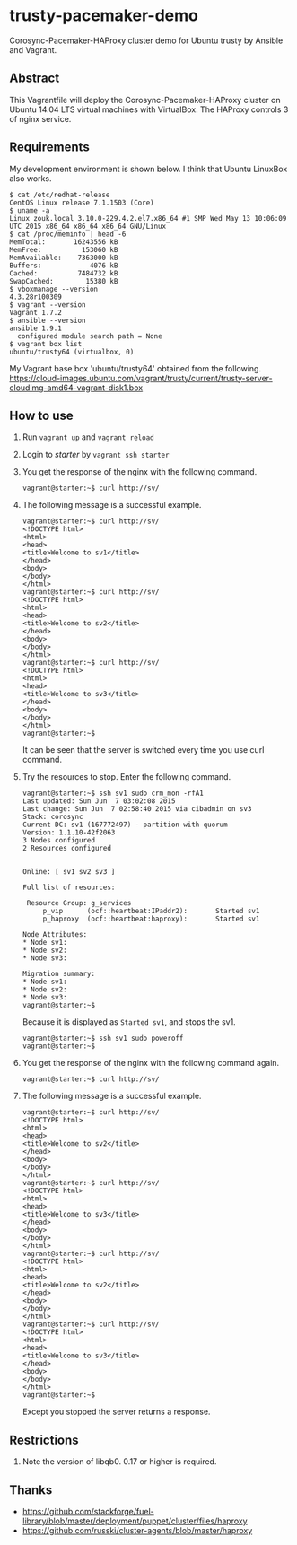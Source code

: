 # trusty-pacemaker-demo
Corosync-Pacemaker-HAProxy cluster demo for Ubuntu trusty by Ansible and Vagrant.

## Abstract

This Vagrantfile will deploy the Corosync-Pacemaker-HAProxy cluster on Ubuntu 14.04 LTS virtual machines with VirtualBox.
The HAProxy controls 3 of nginx service.

## Requirements

My development environment is shown below. I think that Ubuntu LinuxBox also works.

    $ cat /etc/redhat-release
    CentOS Linux release 7.1.1503 (Core)
    $ uname -a
    Linux zouk.local 3.10.0-229.4.2.el7.x86_64 #1 SMP Wed May 13 10:06:09 UTC 2015 x86_64 x86_64 x86_64 GNU/Linux
    $ cat /proc/meminfo | head -6
    MemTotal:       16243556 kB
    MemFree:          153060 kB
    MemAvailable:    7363000 kB
    Buffers:            4076 kB
    Cached:          7484732 kB
    SwapCached:        15380 kB
    $ vboxmanage --version
    4.3.28r100309
    $ vagrant --version
    Vagrant 1.7.2
    $ ansible --version
    ansible 1.9.1
      configured module search path = None
    $ vagrant box list
    ubuntu/trusty64 (virtualbox, 0)

My Vagrant base box 'ubuntu/trusty64' obtained from the following.
https://cloud-images.ubuntu.com/vagrant/trusty/current/trusty-server-cloudimg-amd64-vagrant-disk1.box

## How to use

1. Run `vagrant up` and `vagrant reload`
1. Login to *starter* by `vagrant ssh starter`
1. You get the response of the nginx with the following command.

    ```
    vagrant@starter:~$ curl http://sv/
    ```

1. The following message is a successful example.

    ```
    vagrant@starter:~$ curl http://sv/
    <!DOCTYPE html>
    <html>
    <head>
    <title>Welcome to sv1</title>
    </head>
    <body>
    </body>
    </html>
    vagrant@starter:~$ curl http://sv/
    <!DOCTYPE html>
    <html>
    <head>
    <title>Welcome to sv2</title>
    </head>
    <body>
    </body>
    </html>
    vagrant@starter:~$ curl http://sv/
    <!DOCTYPE html>
    <html>
    <head>
    <title>Welcome to sv3</title>
    </head>
    <body>
    </body>
    </html>
    vagrant@starter:~$
    ```

    It can be seen that the server is switched every time you use curl command.

1. Try the resources to stop. Enter the following command.

    ```
    vagrant@starter:~$ ssh sv1 sudo crm_mon -rfA1
    Last updated: Sun Jun  7 03:02:08 2015
    Last change: Sun Jun  7 02:58:40 2015 via cibadmin on sv3
    Stack: corosync
    Current DC: sv1 (167772497) - partition with quorum
    Version: 1.1.10-42f2063
    3 Nodes configured
    2 Resources configured


    Online: [ sv1 sv2 sv3 ]

    Full list of resources:

     Resource Group: g_services
         p_vip      (ocf::heartbeat:IPaddr2):       Started sv1
         p_haproxy  (ocf::heartbeat:haproxy):       Started sv1

    Node Attributes:
    * Node sv1:
    * Node sv2:
    * Node sv3:

    Migration summary:
    * Node sv1:
    * Node sv2:
    * Node sv3:
    vagrant@starter:~$
    ```

    Because it is displayed as `Started sv1`, and stops the sv1.

    ```
    vagrant@starter:~$ ssh sv1 sudo poweroff
    vagrant@starter:~$
    ```

1. You get the response of the nginx with the following command again.

    ```
    vagrant@starter:~$ curl http://sv/
    ```

1. The following message is a successful example.

    ```
    vagrant@starter:~$ curl http://sv/
    <!DOCTYPE html>
    <html>
    <head>
    <title>Welcome to sv2</title>
    </head>
    <body>
    </body>
    </html>
    vagrant@starter:~$ curl http://sv/
    <!DOCTYPE html>
    <html>
    <head>
    <title>Welcome to sv3</title>
    </head>
    <body>
    </body>
    </html>
    vagrant@starter:~$ curl http://sv/
    <!DOCTYPE html>
    <html>
    <head>
    <title>Welcome to sv2</title>
    </head>
    <body>
    </body>
    </html>
    vagrant@starter:~$ curl http://sv/
    <!DOCTYPE html>
    <html>
    <head>
    <title>Welcome to sv3</title>
    </head>
    <body>
    </body>
    </html>
    vagrant@starter:~$
    ```

    Except you stopped the server returns a response.

## Restrictions

1. Note the version of libqb0. 0.17 or higher is required.

## Thanks

* https://github.com/stackforge/fuel-library/blob/master/deployment/puppet/cluster/files/haproxy
* https://github.com/russki/cluster-agents/blob/master/haproxy
